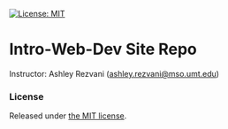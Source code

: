 [![License: MIT](https://img.shields.io/badge/License-MIT-yellow.svg)](https://opensource.org/licenses/MIT)


# Intro-Web-Dev Site Repo
Instructor: Ashley Rezvani ([ashley.rezvani@mso.umt.edu](mailto:ashley.rezvani@mso.umt.edu))


### License
Released under [the MIT license](LICENSE).
